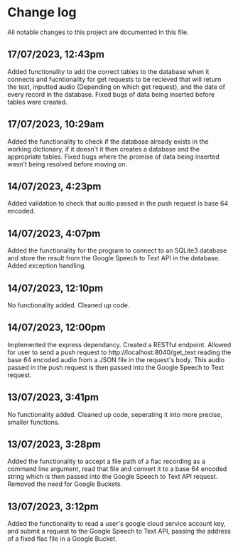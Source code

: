 # Change log

All notable changes to this project are documented in this file.

## 17/07/2023, 12:43pm
Added functionality to add the correct tables to the database when it connects and fucntionailty for get requests to be recieved that will return the text, inputted audio (Depending on which get request), and the date of every record in the database. Fixed bugs of data being inserted before tables were created.

## 17/07/2023, 10:29am
Added the functionality to check if the database already exists in the working dictionary, if it doesn't it then creates a database and the appropriate tables. Fixed bugs where the promise of data being inserted wasn't being resolved before moving on.

## 14/07/2023, 4:23pm
Added validation to check that audio passed in the push request is base 64 encoded.

## 14/07/2023, 4:07pm
Added the functionality for the program to connect to an SQLite3 database and store the result from the Google Speech to Text API in the database. Added exception handling.

## 14/07/2023, 12:10pm
No functionality added. Cleaned up code.

## 14/07/2023, 12:00pm
Implemented the express dependancy. Created a RESTful endpoint. Allowed for user to send a push request to http://localhost:8040/get_text reading the base 64 encoded audio from a JSON file in the request's body. This audio passed in the push request is then passed into the Google Speech to Text request.

## 13/07/2023, 3:41pm
No functionality added. Cleaned up code, seperating it into more precise, smaller functions.

## 13/07/2023, 3:28pm
Added the functionality to accept a file path of a flac recording as a command line argument, read that file and convert it to a base 64 encoded string which is then passed into the Google Speech to Text API request. Removed the need for Google Buckets.

## 13/07/2023, 3:12pm
Added the functionality to read a user's google cloud service account key, and submit a request to the Google Speech to Text API, passing the address of a fixed flac file in a Google Bucket.